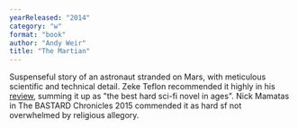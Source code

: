 ```yaml
---
yearReleased: "2014"
category: "w"
format: "book"
author: "Andy Weir"
title: "The Martian"
---
```

Suspenseful story of an astronaut stranded on Mars, with  meticulous scientific and technical detail. Zeke Teflon recommended it highly in  his <a href="https://seesharppress.wordpress.com/2015/02/01/review-the-martian-by-andy-weir/"> review</a>, summing it up as "the best hard sci-fi novel in ages". Nick Mamatas in The BASTARD Chronicles 2015  commended it  as hard sf not overwhelmed by religious allegory.